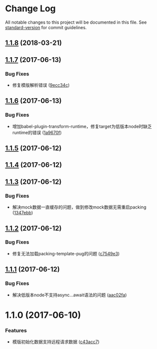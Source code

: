 # Change Log

All notable changes to this project will be documented in this file. See [standard-version](https://github.com/conventional-changelog/standard-version) for commit guidelines.

<a name="1.1.8"></a>
## [1.1.8](https://github.com/packingjs/packing-template-pug/compare/v1.1.7...v1.1.8) (2018-03-21)



<a name="1.1.7"></a>
## [1.1.7](https://github.com/packingjs/packing-template-pug/compare/v1.1.6...v1.1.7) (2017-06-13)


### Bug Fixes

* 修复模版解析错误 ([9ecc34c](https://github.com/packingjs/packing-template-pug/commit/9ecc34c))



<a name="1.1.6"></a>
## [1.1.6](https://github.com/packingjs/packing-template-pug/compare/v1.1.5...v1.1.6) (2017-06-13)


### Bug Fixes

* 增加babel-plugin-transform-runtime，修复target为低版本node时缺乏runtime的错误 ([1a9670f](https://github.com/packingjs/packing-template-pug/commit/1a9670f))



<a name="1.1.5"></a>
## [1.1.5](https://github.com/packingjs/packing-template-pug/compare/v1.1.4...v1.1.5) (2017-06-12)



<a name="1.1.4"></a>
## [1.1.4](https://github.com/packingjs/packing-template-pug/compare/v1.1.3...v1.1.4) (2017-06-12)



<a name="1.1.3"></a>
## [1.1.3](https://github.com/packingjs/packing-template-pug/compare/v1.1.2...v1.1.3) (2017-06-12)


### Bug Fixes

* 解决mock数据一直缓存的问题，做到修改mock数据无需重启packing ([1347ebb](https://github.com/packingjs/packing-template-pug/commit/1347ebb))



<a name="1.1.2"></a>
## [1.1.2](https://github.com/packingjs/packing-template-pug/compare/v1.1.1...v1.1.2) (2017-06-12)


### Bug Fixes

* 修复无法加载packing-template-pug的问题 ([c7549e3](https://github.com/packingjs/packing-template-pug/commit/c7549e3))



<a name="1.1.1"></a>
## [1.1.1](https://github.com/packingjs/packing-template-pug/compare/v1.1.0...v1.1.1) (2017-06-12)


### Bug Fixes

* 解决低版本node不支持async...await语法的问题 ([aac02fa](https://github.com/packingjs/packing-template-pug/commit/aac02fa))



<a name="1.1.0"></a>
# 1.1.0 (2017-06-10)


### Features

* 模版初始化数据支持远程请求数据 ([c43acc7](https://github.com/packingjs/packing-template-pug/commit/c43acc7))
